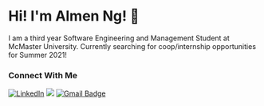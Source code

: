 # Hi! I'm Almen Ng! 👋

I am a third year Software Engineering and Management Student at McMaster University. Currently searching for coop/internship opportunities for Summer 2021!

### Connect With Me
[![LinkedIn](https://img.shields.io/badge/ALMEN--NG-2867B2?style=for-the-badge&logo=Linkedin&logoColor=white&link=https://www.linkedin.com/in/almen-ng/)](https://www.linkedin.com/in/almen-ng/) [![](https://img.shields.io/badge/miss__ng509-E1306C?style=for-the-badge&logo=Instagram&logoColor=white&link=https://www.instagram.com/miss_ng509/)](https://www.instagram.com/miss_ng509/) [![Gmail Badge](https://img.shields.io/badge/Email-C71610?style=for-the-badge&logo=Gmail&logoColor=white&link=mailto:almen000509@gmail.com)](mailto:almen000509@gmail.com)

<!--
**almen-ng/almen-ng** is a ✨ _special_ ✨ repository because its `README.md` (this file) appears on your GitHub profile.

Here are some ideas to get you started:

- 🔭 I’m currently working on ...
- 🌱 I’m currently learning ...
- 👯 I’m looking to collaborate on ...
- 🤔 I’m looking for help with ...
- 💬 Ask me about ...
- 📫 How to reach me: ...
- 😄 Pronouns: ...
- ⚡ Fun fact: ...
-->
